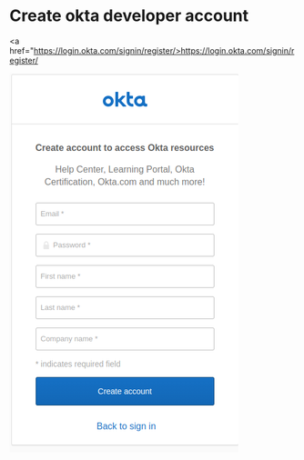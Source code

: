 # Create okta developer account
<a href="https://login.okta.com/signin/register/>https://login.okta.com/signin/register/</a>

<img src="img/okta-register.png">
